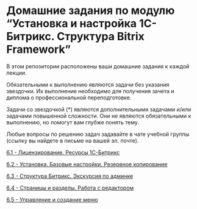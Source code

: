 # Домашние задания по модулю “Установка и настройка 1С-Битрикс. Структура Bitrix Framework”

В этом репозитории расположены ваши домашние задания к каждой лекции.

Обязательными к выполнению являются задачи без указания звездочки. Их выполнение необходимо для получения зачета и диплома о профессиональной переподготовке.

Задачи со звездочкой (*) являются дополнительными задачами и/или задачами повышенной сложности. Они не являются обязательными к выполнению, но помогут вам глубже понять тему.

Любые вопросы по решению задач задавайте в чате учебной группы (ссылку вы найдете в письме на вашей эл. почте).

[6.1 - Лицензирование. Ресурсы 1С-Битрикс](https://github.com/netology-code/bpatt-homeworks/blob/main/6_01/6_01%20licensing.md)

[6.2 - Установка. Базовые настройки. Резервное копирование](https://github.com/netology-code/bpatt-homeworks/blob/main/6_02/6_02%20Installation.md)

[6.3 - Структура Битрикс. Экскурсия по админке](https://github.com/netology-code/bpatt-homeworks/blob/main/6_03/6_03%20Bitrix%20structure.md)

[6.4 - Страницы и разделы. Работа с редактором](https://github.com/netology-code/bpatt-homeworks/blob/main/6_04/6_04%20Editor.md)

[6.5 - Управление и создание меню](https://github.com/netology-code/bpatt-homeworks/blob/main/6_05/6_05%20Menu.md)
